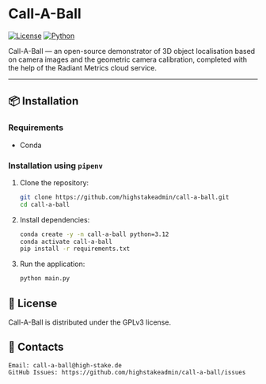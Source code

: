 # Call-A-Ball

[![License](https://img.shields.io/badge/license-GPLv3-blue.svg)](https://www.gnu.org/licenses/gpl-3.0.en.html)
[![Python](https://img.shields.io/badge/python-3.x-blue.svg)](https://www.python.org/)

Call-A-Ball — an open-source demonstrator of 3D object localisation based on camera images and the geometric camera calibration, completed with the help of the Radiant Metrics cloud service.


---

## 📦 Installation

### Requirements
- Conda

### Installation using `pipenv`
1. Clone the repository:
   ```bash
   git clone https://github.com/highstakeadmin/call-a-ball.git
   cd call-a-ball
   ```
2. Install dependencies:
   ```bash
   conda create -y -n call-a-ball python=3.12
   conda activate call-a-ball
   pip install -r requirements.txt
   ```

3. Run the application:
   ```bash
   python main.py
   ```


## 📜 License

Call-A-Ball is distributed under the GPLv3 license.

## 📧 Contacts

    Email: call-a-ball@high-stake.de
    GitHub Issues: https://github.com/highstakeadmin/call-a-ball/issues
